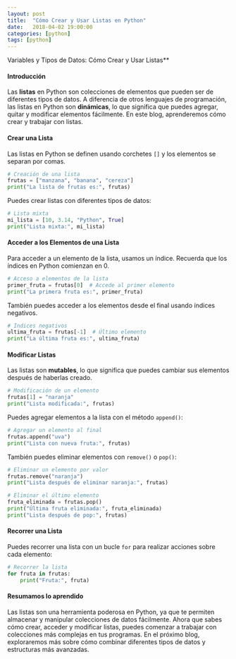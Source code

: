 ```yaml
---
layout: post
title:  "Cómo Crear y Usar Listas en Python"
date:   2018-04-02 19:00:00
categories: [python]
tags: [python]
---
```


Variables y Tipos de Datos: Cómo Crear y Usar Listas**

#### Introducción

Las **listas** en Python son colecciones de elementos que pueden ser de diferentes tipos de datos. A diferencia de otros lenguajes de programación, las listas en Python son **dinámicas**, lo que significa que puedes agregar, quitar y modificar elementos fácilmente. En este blog, aprenderemos cómo crear y trabajar con listas.

#### Crear una Lista

Las listas en Python se definen usando corchetes `[]` y los elementos se separan por comas.

```python
# Creación de una lista
frutas = ["manzana", "banana", "cereza"]
print("La lista de frutas es:", frutas)
```

Puedes crear listas con diferentes tipos de datos:

```python
# Lista mixta
mi_lista = [10, 3.14, "Python", True]
print("Lista mixta:", mi_lista)
```

#### Acceder a los Elementos de una Lista

Para acceder a un elemento de la lista, usamos un índice. Recuerda que los índices en Python comienzan en 0.

```python
# Acceso a elementos de la lista
primer_fruta = frutas[0]  # Accede al primer elemento
print("La primera fruta es:", primer_fruta)
```

También puedes acceder a los elementos desde el final usando índices negativos.

```python
# Índices negativos
ultima_fruta = frutas[-1]  # Último elemento
print("La última fruta es:", ultima_fruta)
```

#### Modificar Listas

Las listas son **mutables**, lo que significa que puedes cambiar sus elementos después de haberlas creado.

```python
# Modificación de un elemento
frutas[1] = "naranja"
print("Lista modificada:", frutas)
```

Puedes agregar elementos a la lista con el método `append()`:

```python
# Agregar un elemento al final
frutas.append("uva")
print("Lista con nueva fruta:", frutas)
```

También puedes eliminar elementos con `remove()` o `pop()`:

```python
# Eliminar un elemento por valor
frutas.remove("naranja")
print("Lista después de eliminar naranja:", frutas)

# Eliminar el último elemento
fruta_eliminada = frutas.pop()
print("Última fruta eliminada:", fruta_eliminada)
print("Lista después de pop:", frutas)
```

#### Recorrer una Lista

Puedes recorrer una lista con un bucle `for` para realizar acciones sobre cada elemento:

```python
# Recorrer la lista
for fruta in frutas:
    print("Fruta:", fruta)
```

#### Resumamos lo aprendido

Las listas son una herramienta poderosa en Python, ya que te permiten almacenar y manipular colecciones de datos fácilmente. Ahora que sabes cómo crear, acceder y modificar listas, puedes comenzar a trabajar con colecciones más complejas en tus programas. En el próximo blog, exploraremos más sobre cómo combinar diferentes tipos de datos y estructuras más avanzadas.


